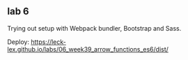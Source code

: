 ## lab 6

Trying out setup with Webpack bundler, Bootstrap and Sass.

Deploy: https://leck-lex.github.io/labs/06_week39_arrow_functions_es6/dist/